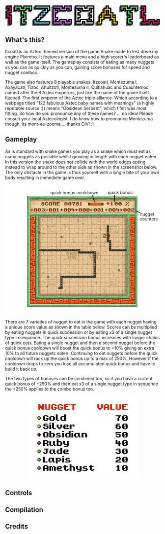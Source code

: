 
<p align="center">
  <img src="img/itzcoatl_title.png" alt="itzcoatl_title"/>
</p>

## What's this?

Itcoatl is an Aztec themed version of the game Snake made to test drive my engine Pixiretro. It features a main menu and a high scorer's leaderboard as well as the game itself. The gameplay consists of eating as many nuggets as you can as quickly as you can, gaining score bonuses for speed and nugget combos.

The game also features 8 playable snakes: Itzcoatl, Montezuma I, Axayacatl, Tizoc, Ahuitzotl, Montezuma II, Cuitlahuac and Cuauhtemoc named after the 8 Aztec emperors, just like the name of the game itself. Itzcoatl. The first emperor of the Aztec triple alliance. Which according to a webpage titled "122 fabulous Aztec baby names with meanings" (a highly reputable source :)) means "Obsidean Serpent", which I felt was most fitting. So how do you pronounce any of these names? ... no idea! Please consult your local Aztecologist. I do know how to pronounce Montezuma though, its mont-ee-zooma ... thanks CIV! :)

## Gameplay

As is standard with snake games you play as a snake which must eat as many nuggets as possible whilst growing in length with each nugget eaten. In this version the snake does not collide with the world edges opting instead to wrap around to the other side as shown in the screenshot below. The only obstacle in the game is thus yourself with a single bite of your own body resulting in immediete game over.

<p align="center">
  <img src="img/game_shot.png" alt="gameplay_screenshot"/>
</p>

There are 7 varieties of nugget to eat in the game with each nugget having a unique score value as shown in the table below. Scores can be multiplied by eating nuggets in quick succession or by eating x3 of a single nugget type in sequence. The quick succession bonus increases with longer chains of quick eats. Eating a single nugget and then a second nugget before the quick bonus cooldown will boost the quick bonus to +10% giving an extra 10% to all future nuggets eaten. Continuing to eat nuggets before the quick cooldown will rack up the quick bonus up to a max of 250%. However if the cooldown drops to zero you lose all accumulated quick bonus and have to build it back up.

The two types of bonuses can be combined too, so if you have a current quick bonus of +250% and then eat x3 of a single nugget type in sequence the +250% applies to the combo bonus too.

<p align="center">
  <img src="img/nuggets.png" alt="nugget_value_table"/>
</p>

## Controls

## Compilation

## Credits
